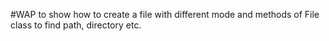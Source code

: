#WAP to show how to create a file with different mode and methods of File class to find path, directory etc. 